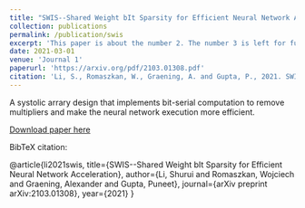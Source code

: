 ```yaml
---
title: "SWIS--Shared Weight bIt Sparsity for Efficient Neural Network Acceleration"
collection: publications
permalink: /publication/swis
excerpt: 'This paper is about the number 2. The number 3 is left for future work.'
date: 2021-03-01
venue: 'Journal 1'
paperurl: 'https://arxiv.org/pdf/2103.01308.pdf'
citation: 'Li, S., Romaszkan, W., Graening, A. and Gupta, P., 2021. SWIS--Shared Weight bIt Sparsity for Efficient Neural Network Acceleration. arXiv preprint arXiv:2103.01308'
---
```

A systolic arrary design that implements bit-serial computation to remove multipliers and make the neural network execution more efficient.

[Download paper here](https://arxiv.org/pdf/2103.01308.pdf)

BibTeX citation: 

@article{li2021swis,
  title={SWIS--Shared Weight bIt Sparsity for Efficient Neural Network Acceleration},
  author={Li, Shurui and Romaszkan, Wojciech and Graening, Alexander and Gupta, Puneet},
  journal={arXiv preprint arXiv:2103.01308},
  year={2021}
}